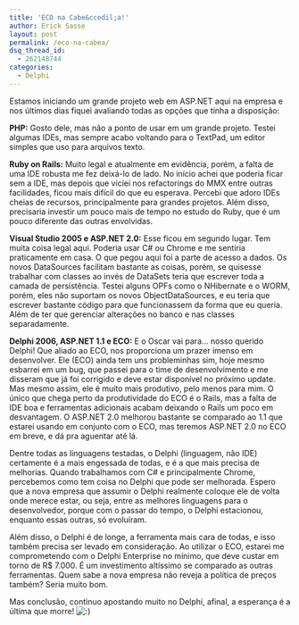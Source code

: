 ```yaml
---
title: 'ECO na Cabe&ccedil;a!'
author: Erick Sasse
layout: post
permalink: /eco-na-cabea/
dsq_thread_id:
  - 262148744
categories:
  - Delphi
---
```

Estamos iniciando um grande projeto web em ASP.NET aqui na empresa e nos últimos dias fiquei avaliando todas as opções que tinha a disposição:

**PHP:** Gosto dele, mas não a ponto de usar em um grande projeto. Testei algumas IDEs, mas sempre acabo voltando para o TextPad, um editor simples que uso para arquivos texto.

**Ruby on Rails:** Muito legal e atualmente em evidência, porém, a falta de uma IDE robusta me fez deixá-lo de lado. No início achei que poderia ficar sem a IDE, mas depois que viciei nos refactorings do MMX entre outras facilidades, ficou mais difícil do que eu esperava. Percebi que adoro IDEs cheias de recursos, principalmente para grandes projetos. Além disso, precisaria investir um pouco mais de tempo no estudo do Ruby, que é um pouco diferente das outras envolvidas.

**Visual Studio 2005 e ASP.NET 2.0:** Esse ficou em segundo lugar. Tem muita coisa legal aqui. Poderia usar C# ou Chrome e me sentiria praticamente em casa. O que pegou aqui foi a parte de acesso a dados. Os novos DataSources facilitam bastante as coisas, porém, se quisesse trabalhar com classes ao invés de DataSets teria que escrever toda a camada de persistência. Testei alguns OPFs como o NHibernate e o WORM, porém, eles não suportam os novos ObjectDataSources, e eu teria que escrever bastante código para que funcionassem da forma que eu queria. Além de ter que gerenciar alterações no banco e nas classes separadamente.

**Delphi 2006, ASP.NET 1.1 e ECO:** E o Oscar vai para&#8230; nosso querido Delphi! Que aliado ao ECO, nos proporciona um prazer imenso em desenvolver. Ele (ECO) ainda tem uns probleminhas sim, hoje mesmo esbarrei em um bug, que passei para o time de desenvolvimento e me disseram que já foi corrigido e deve estar disponível no próximo update. Mas mesmo assim, ele é muito mais produtivo, pelo menos para mim. O único que chega perto da produtividade do ECO é o Rails, mas a falta de IDE boa e ferramentas adicionais acabam deixando o Rails um poco em desvantagem. O ASP.NET 2.0 melhorou bastante se comparado ao 1.1 que estarei usando em conjunto com o ECO, mas teremos ASP.NET 2.0 no ECO em breve, e dá pra aguentar até lá.

Dentre todas as linguagens testadas, o Delphi (linguagem, não IDE) certamente é a mais engessada de todas, e é a que mais precisa de melhorias. Quando trabalhamos com C# e principalmente Chrome, percebemos como tem coisa no Delphi que pode ser melhorada. Espero que a nova empresa que assumir o Delphi realmente coloque ele de volta onde merece estar, ou seja, entre as melhores linguagens para o desenvolvedor, porque com o passar do tempo, o Delphi estacionou, enquanto essas outras, só evoluíram.

Além disso, o Delphi é de longe, a ferramenta mais cara de todas, e isso também precisa ser levado em consideração. Ao utilizar o ECO, estarei me comprometendo com o Delphi Enterprise no mínimo, que deve custar em torno de R$ 7.000. É um investimento altíssimo se comparado as outras ferramentas. Quem sabe a nova empresa não reveja a política de preços também? Seria muito bom.

Mas conclusão, continuo apostando muito no Delphi, afinal, a esperança é a última que morre! <img src="http://www.ericksasse.com.br/wp-includes/images/smilies/icon_smile.gif" alt=":)" class="wp-smiley" />